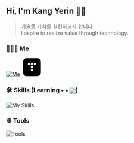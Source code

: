 ## Hi, I'm Kang Yerin 👋🏻
> 기술로 가치를 실현하고자 합니다. <br>
> I aspire to realize value through technology.

### 👩🏻‍💻 Me
  [![Me](https://go-skill-icons.vercel.app/api/icons?i=linkedin)](https://www.linkedin.com/in/kyer5/)  &nbsp;[![Me](assets/tistory2.png)](https://kyer5.tistory.com/)

### 🛠 Skills (Learning • • <img align="center" width="20px" src="https://github.githubassets.com/images/mona-loading-dark.gif"/>)
  ![My Skills](https://go-skill-icons.vercel.app/api/icons?i=java,spring,mysql)

### ⚙️ Tools
  ![Tools](https://go-skill-icons.vercel.app/api/icons?i=idea,git)
